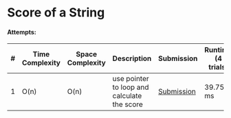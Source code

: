 # Score of a String

#### Attempts:

| # | Time Complexity | Space Complexity | Description | Submission | Runtime (4 trials) | Memory (4 trials) |
| - | ---- | ----- | ----------- | ----------- | ----------- | ----------- |
| 1 | O(n) | O(n) | use pointer to loop and calculate the score | [Submission](https://leetcode.com/problems/score-of-a-string/submissions/1346038478/) | 39.75 ms | 16.45 MB